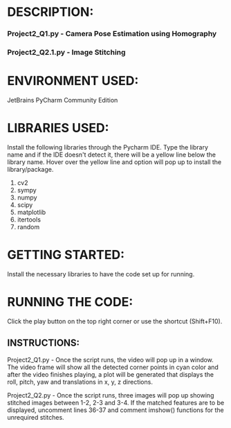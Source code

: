 # DESCRIPTION:
### Project2_Q1.py - Camera Pose Estimation using Homography
### Project2_Q2.1.py - Image Stitching

# ENVIRONMENT USED:
JetBrains PyCharm Community Edition

# LIBRARIES USED:
Install the following libraries through the Pycharm IDE. Type the library name and if the IDE doesn't detect it, there will be a yellow line below the library name. Hover over the yellow line and option will pop up to install the library/package.

1. cv2
2. sympy
3. numpy
4. scipy
5. matplotlib
6. itertools
7. random


# GETTING STARTED:
Install the necessary libraries to have the code set up for running.


# RUNNING THE CODE:
Click the play button on the top right corner or use the shortcut (Shift+F10).

## INSTRUCTIONS:
Project2_Q1.py - Once the script runs, the video will pop up in a window. The video frame will show all the detected corner points in cyan color and after the video finishes playing, a plot will be generated that displays the roll, pitch, yaw and translations in x, y, z directions. 

Project2_Q2.py - Once the script runs, three images will pop up showing stitched images between 1-2, 2-3 and 3-4. If the matched features are to be displayed, uncomment lines 36-37 and comment imshow() functions for the unrequired stitches.  







